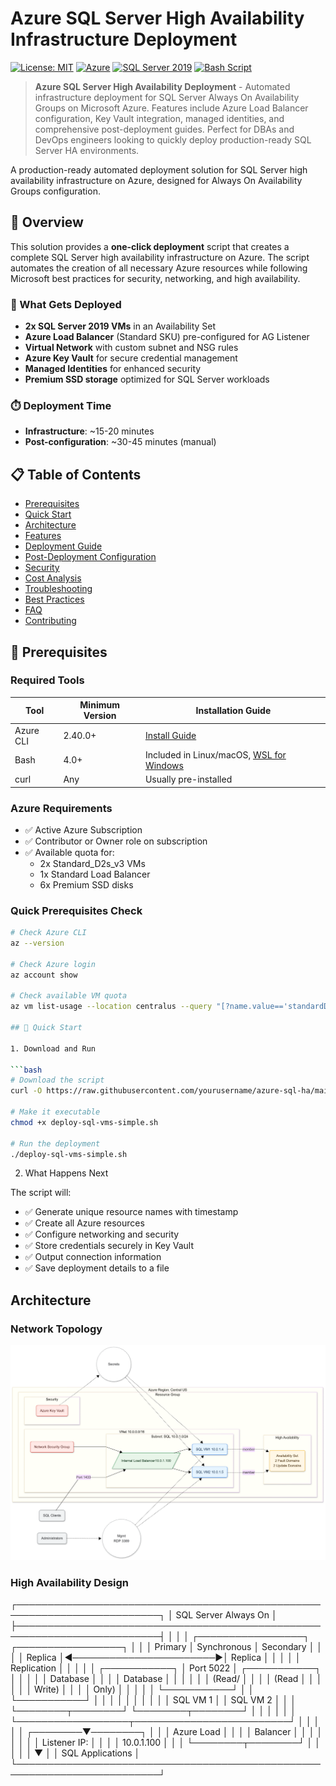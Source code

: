 <!--
keywords: azure sql server, high availability, always on availability groups, azure deployment, sql server clustering, azure load balancer, infrastructure as code, bash automation, azure key vault, managed identities, disaster recovery, sql server 2019, azure networking, devops automation
-->

# Azure SQL Server High Availability Infrastructure Deployment

[![License: MIT](https://img.shields.io/badge/License-MIT-yellow.svg)](https://opensource.org/licenses/MIT)
[![Azure](https://img.shields.io/badge/Azure-Ready-blue?logo=microsoft-azure)](https://azure.microsoft.com)
[![SQL Server 2019](https://img.shields.io/badge/SQL%20Server-2019-red?logo=microsoft-sql-server)](https://www.microsoft.com/sql-server/sql-server-2019)
[![Bash Script](https://img.shields.io/badge/Bash-Script-green?logo=gnu-bash)](https://www.gnu.org/software/bash/)

> **Azure SQL Server High Availability Deployment** - Automated infrastructure deployment for SQL Server Always On Availability Groups on Microsoft Azure. Features include Azure Load Balancer configuration, Key Vault integration, managed identities, and comprehensive post-deployment guides. Perfect for DBAs and DevOps engineers looking to quickly deploy production-ready SQL Server HA environments.

A production-ready automated deployment solution for SQL Server high availability infrastructure on Azure, designed for Always On Availability Groups configuration.

## 🎯 Overview

This solution provides a **one-click deployment** script that creates a complete SQL Server high availability infrastructure on Azure. The script automates the creation of all necessary Azure resources while following Microsoft best practices for security, networking, and high availability.

### 🚀 What Gets Deployed

- **2x SQL Server 2019 VMs** in an Availability Set
- **Azure Load Balancer** (Standard SKU) pre-configured for AG Listener
- **Virtual Network** with custom subnet and NSG rules
- **Azure Key Vault** for secure credential management
- **Managed Identities** for enhanced security
- **Premium SSD storage** optimized for SQL Server workloads

### ⏱️ Deployment Time

- **Infrastructure**: ~15-20 minutes
- **Post-configuration**: ~30-45 minutes (manual)

## 📋 Table of Contents

- [Prerequisites](#-prerequisites)
- [Quick Start](#-quick-start)
- [Architecture](#-architecture)
- [Features](#-features)
- [Deployment Guide](#-deployment-guide)
- [Post-Deployment Configuration](#-post-deployment-configuration)
- [Security](#-security)
- [Cost Analysis](#-cost-analysis)
- [Troubleshooting](#-troubleshooting)
- [Best Practices](#-best-practices)
- [FAQ](#-faq)
- [Contributing](#-contributing)

## 📌 Prerequisites

### Required Tools
| Tool | Minimum Version | Installation Guide |
|------|----------------|-------------------|
| Azure CLI | 2.40.0+ | [Install Guide](https://docs.microsoft.com/cli/azure/install-azure-cli) |
| Bash | 4.0+ | Included in Linux/macOS, [WSL for Windows](https://docs.microsoft.com/windows/wsl/install) |
| curl | Any | Usually pre-installed |

### Azure Requirements
- ✅ Active Azure Subscription
- ✅ Contributor or Owner role on subscription
- ✅ Available quota for:
  - 2x Standard_D2s_v3 VMs
  - 1x Standard Load Balancer
  - 6x Premium SSD disks

### Quick Prerequisites Check
```bash
# Check Azure CLI
az --version

# Check Azure login
az account show

# Check available VM quota
az vm list-usage --location centralus --query "[?name.value=='standardDSv3Family'].{Name:name.value, Current:currentValue, Limit:limit}" -o table

## 🚀 Quick Start

1. Download and Run

```bash
# Download the script
curl -O https://raw.githubusercontent.com/yourusername/azure-sql-ha/main/deploy-sql-vms-simple.sh

# Make it executable
chmod +x deploy-sql-vms-simple.sh

# Run the deployment
./deploy-sql-vms-simple.sh
```

2. What Happens Next

The script will:

- ✅ Generate unique resource names with timestamp
- ✅ Create all Azure resources
- ✅ Configure networking and security
- ✅ Store credentials securely in Key Vault
- ✅ Output connection information
- ✅ Save deployment details to a file

## Architecture

### Network Topology

![SQL HA Architecture](images/sql-ha-architecture-resized.png)

### High Availability Design

┌─────────────────────────────────────────────────────────────────────────┐
│                          SQL Server Always On                            │
├─────────────────────────────────────────────────────────────────────────┤
│                                                                         │
│  ┌─────────────────┐                         ┌─────────────────┐      │
│  │   Primary        │      Synchronous        │   Secondary      │      │
│  │   Replica        │◄───────────────────────►│   Replica       │      │
│  │                 │      Replication         │                 │      │
│  │  ┌───────────┐  │         Port 5022       │  ┌───────────┐  │      │
│  │  │ Database  │  │                         │  │ Database  │  │      │
│  │  │ (Read/    │  │                         │  │ (Read     │  │      │
│  │  │  Write)   │  │                         │  │  Only)    │  │      │
│  │  └───────────┘  │                         │  └───────────┘  │      │
│  │                 │                         │                 │      │
│  │   SQL VM 1      │                         │   SQL VM 2      │      │
│  └────────┬────────┘                         └────────┬────────┘      │
│           │                                            │               │
│           └──────────────────┬─────────────────────────┘               │
│                             │                                          │
│                    ┌────────▼────────┐                                │
│                    │ Azure Load      │                                │
│                    │ Balancer        │                                │
│                    │                 │                                │
│                    │ Listener IP:    │                                │
│                    │ 10.0.1.100      │                                │
│                    └────────┬────────┘                                │
│                             │                                          │
│                             ▼                                          │
│                    SQL Applications                                    │
└─────────────────────────────────────────────────────────────────────────┘
